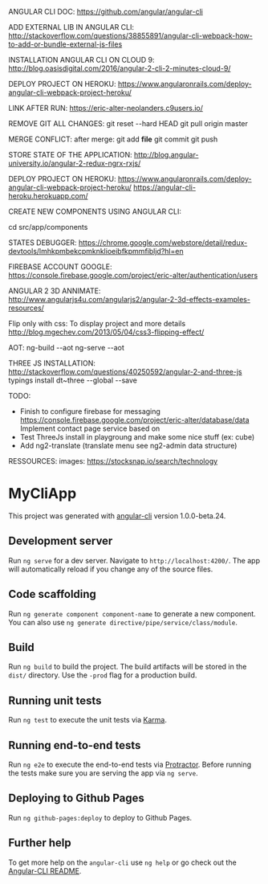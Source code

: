 ANGULAR CLI DOC:
https://github.com/angular/angular-cli

ADD EXTERNAL LIB IN ANGULAR CLI:
http://stackoverflow.com/questions/38855891/angular-cli-webpack-how-to-add-or-bundle-external-js-files

INSTALLATION ANGULAR CLI ON CLOUD 9:
http://blog.oasisdigital.com/2016/angular-2-cli-2-minutes-cloud-9/

DEPLOY PROJECT ON HEROKU:
https://www.angularonrails.com/deploy-angular-cli-webpack-project-heroku/

LINK AFTER RUN:
https://eric-alter-neolanders.c9users.io/


REMOVE GIT ALL CHANGES:
git reset --hard HEAD
git pull origin master

MERGE CONFLICT:
after merge:
git add __file__
git commit
git push

STORE STATE OF THE APPLICATION:
http://blog.angular-university.io/angular-2-redux-ngrx-rxjs/


DEPLOY PROJECT ON HEROKU:
https://www.angularonrails.com/deploy-angular-cli-webpack-project-heroku/
https://angular-cli-heroku.herokuapp.com/



CREATE NEW COMPONENTS USING ANGULAR CLI:

cd src/app/components

STATES DEBUGGER:
https://chrome.google.com/webstore/detail/redux-devtools/lmhkpmbekcpmknklioeibfkpmmfibljd?hl=en


FIREBASE ACCOUNT GOOGLE:
https://console.firebase.google.com/project/eric-alter/authentication/users


ANGULAR 2 3D ANNIMATE:
http://www.angularjs4u.com/angularjs2/angular-2-3d-effects-examples-resources/

Flip only with css: To display project and more details
http://blog.mgechev.com/2013/05/04/css3-flipping-effect/


AOT:
ng-build --aot
ng-serve --aot

THREE JS INSTALLATION:
http://stackoverflow.com/questions/40250592/angular-2-and-three-js
typings install dt~three --global --save


TODO:
- Finish to configure firebase for messaging https://console.firebase.google.com/project/eric-alter/database/data
  Implement contact page service based on
- Test ThreeJs install in playgroung and make some nice stuff (ex: cube)
- Add ng2-translate (translate menu see ng2-admin data structure)


RESSOURCES:
images: https://stocksnap.io/search/technology


# MyCliApp

This project was generated with [angular-cli](https://github.com/angular/angular-cli) version 1.0.0-beta.24.

## Development server
Run `ng serve` for a dev server. Navigate to `http://localhost:4200/`. The app will automatically reload if you change any of the source files.




## Code scaffolding

Run `ng generate component component-name` to generate a new component. You can also use `ng generate directive/pipe/service/class/module`.

## Build

Run `ng build` to build the project. The build artifacts will be stored in the `dist/` directory. Use the `-prod` flag for a production build.

## Running unit tests

Run `ng test` to execute the unit tests via [Karma](https://karma-runner.github.io).

## Running end-to-end tests

Run `ng e2e` to execute the end-to-end tests via [Protractor](http://www.protractortest.org/).
Before running the tests make sure you are serving the app via `ng serve`.

## Deploying to Github Pages

Run `ng github-pages:deploy` to deploy to Github Pages.

## Further help

To get more help on the `angular-cli` use `ng help` or go check out the [Angular-CLI README](https://github.com/angular/angular-cli/blob/master/README.md).
